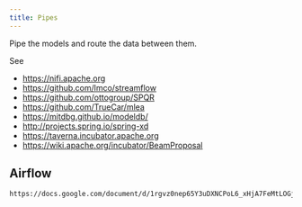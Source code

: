 ```yaml
---
title: Pipes
---
```


Pipe the models and route the data between them.

See

+ https://nifi.apache.org
+ https://github.com/lmco/streamflow
+ https://github.com/ottogroup/SPQR
+ https://github.com/TrueCar/mlea
+ https://mitdbg.github.io/modeldb/
+ http://projects.spring.io/spring-xd
+ https://taverna.incubator.apache.org
+ https://wiki.apache.org/incubator/BeamProposal

## Airflow

```
https://docs.google.com/document/d/1rgvz0nep65Y3uDXNCPoL6_xHjA7FeMtLOGj_1oEhJ10/edit#
```
